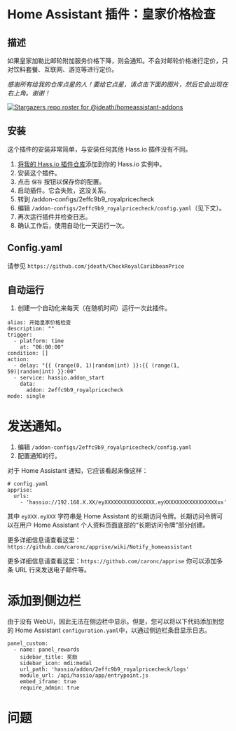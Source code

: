 # Home Assistant 插件：皇家价格检查

## 描述
如果皇家加勒比邮轮附加服务价格下降，则会通知。不会对邮轮价格进行定价，只对饮料套餐、互联网、游览等进行定价。

_感谢所有给我的仓库点星的人！要给它点星，请点击下面的图片，然后它会出现在右上角。谢谢！_

[![Stargazers repo roster for @jdeath/homeassistant-addons](https://reporoster.com/stars/jdeath/homeassistant-addons)](https://github.com/jdeath/homeassistant-addons/stargazers)


## 安装

这个插件的安装非常简单，与安装任何其他 Hass.io 插件没有不同。

1. [将我的 Hass.io 插件仓库][repository]添加到你的 Hass.io 实例中。
1. 安装这个插件。
1. 点击 `保存` 按钮以保存你的配置。
1. 启动插件。它会失败，这没关系。
1. 转到 /addon-configs/2effc9b9_royalpricecheck
1. 编辑 `/addon-configs/2effc9b9_royalpricecheck/config.yaml`（见下文）。
1. 再次运行插件并检查日志。
1. 确认工作后，使用自动化一天运行一次。

## Config.yaml
请参见 `https://github.com/jdeath/CheckRoyalCaribbeanPrice`

## 自动运行
1. 创建一个自动化来每天（在随机时间）运行一次此插件。

```
alias: 开始皇家价格检查
description: ""
trigger:
  - platform: time
    at: "06:00:00"
condition: []
action:
  - delay: "{{ (range(0, 1)|random|int) }}:{{ (range(1, 59)|random|int) }}:00"
  - service: hassio.addon_start
    data:
      addon: 2effc9b9_royalpricecheck
mode: single
```

# 发送通知。
1. 编辑 `/addon-configs/2effc9b9_royalpricecheck/config.yaml`
1. 配置通知的行。

对于 Home Assistant 通知，它应该看起来像这样：
```
# config.yaml
apprise:
  urls:
    - 'hassio://192.168.X.XX/eyXXXXXXXXXXXXXXXX.eyXXXXXXXXXXXXXXXXXxx'
```
其中 `eyXXX.eyXXX` 字符串是 Home Assistant 的长期访问令牌。长期访问令牌可以在用户 Home Assistant 个人资料页面底部的“长期访问令牌”部分创建。

更多详细信息请查看这里：`https://github.com/caronc/apprise/wiki/Notify_homeassistant`

更多详细信息请查看这里：`https://github.com/caronc/apprise` 你可以添加多条 URL 行来发送电子邮件等。
# 添加到侧边栏
由于没有 WebUI，因此无法在侧边栏中显示。但是，您可以将以下代码添加到您的 Home Assistant `configuration.yaml`中，以通过侧边栏条目显示日志。

```
panel_custom:
  - name: panel_rewards
    sidebar_title: 奖励
    sidebar_icon: mdi:medal
    url_path: 'hassio/addon/2effc9b9_royalpricecheck/logs'
    module_url: /api/hassio/app/entrypoint.js
    embed_iframe: true
    require_admin: true
```

# 问题


[repository]: https://github.com/jdeath/homeassistant-addons